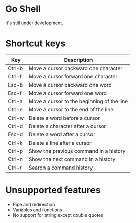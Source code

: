 # Go Shell

It's still under development.

# Shortcut keys

| Key | Description |
| --- | ---- |
| Ctrl-b | Move a cursor backward one character |
| Ctrl-f | Move a cursor forward one character |
| Esc-b | Move a cursor backward one word|
| Esc-f | Move a cursor forward one word|
| Ctrl-a | Move a cursor to the beginning of the line |
| Ctrl-e | Move a cursor to the end of the line |
| Ctrl-w | Delete a word before a cursor |
| Ctrl-d | Delete a character after a cursor |
| Esc-d | Delete a word after a cursor |
| Ctrl-k | Delete a line after a cursor |
| Ctrl-p | Show the previous command in a history |
| Ctrl-n | Show the next command in a history |
| Ctrl-r | Search a command history |


# Unsupported features

- Pipe and redirection
- Variables and functions
- No support for string except double quotes
